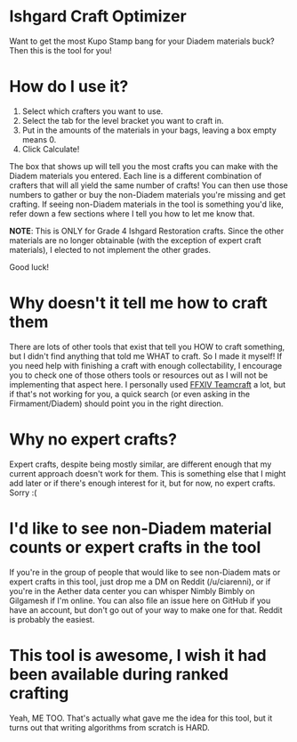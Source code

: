 # Ishgard Craft Optimizer

Want to get the most Kupo Stamp bang for your Diadem materials buck? Then this is the tool for you!

# How do I use it?

1. Select which crafters you want to use.
2. Select the tab for the level bracket you want to craft in.
3. Put in the amounts of the materials in your bags, leaving a box empty means 0.
4. Click Calculate!

The box that shows up will tell you the most crafts you can make with the Diadem materials you entered. Each line is a different combination of crafters that will all yield the same number of crafts!
You can then use those numbers to gather or buy the non-Diadem materials you're missing and get crafting. If seeing non-Diadem materials in the tool is something you'd like, refer down a few sections where I tell you how to let me know that.

**NOTE**: This is ONLY for Grade 4 Ishgard Restoration crafts. Since the other materials are no longer obtainable (with the exception of expert craft materials), I elected to not implement the other grades.

Good luck!

# Why doesn't it tell me how to craft them

There are lots of other tools that exist that tell you HOW to craft something, but I didn't find anything that told me WHAT to craft. So I made it myself!
If you need help with finishing a craft with enough collectability, I encourage you to check one of those others tools or resources out as I will not be implementing that aspect here. I personally used [FFXIV Teamcraft](https://ffxivteamcraft.com/) a lot, but if that's not working for you, a quick search (or even asking in the Firmament/Diadem) should point you in the right direction.

# Why no expert crafts?

Expert crafts, despite being mostly similar, are different enough that my current approach doesn't work for them. This is something else that I might add later or if there's enough interest for it, but for now, no expert crafts. Sorry :(

# I'd like to see non-Diadem material counts or expert crafts in the tool

If you're in the group of people that would like to see non-Diadem mats or expert crafts in this tool, just drop me a DM on Reddit (/u/ciarenni), or if you're in the Aether data center you can whisper Nimbly Bimbly on Gilgamesh if I'm online. You can also file an issue here on GitHub if you have an account, but don't go out of your way to make one for that. Reddit is probably the easiest. 

# This tool is awesome, I wish it had been available during ranked crafting

Yeah, ME TOO. That's actually what gave me the idea for this tool, but it turns out that writing algorithms from scratch is HARD.
